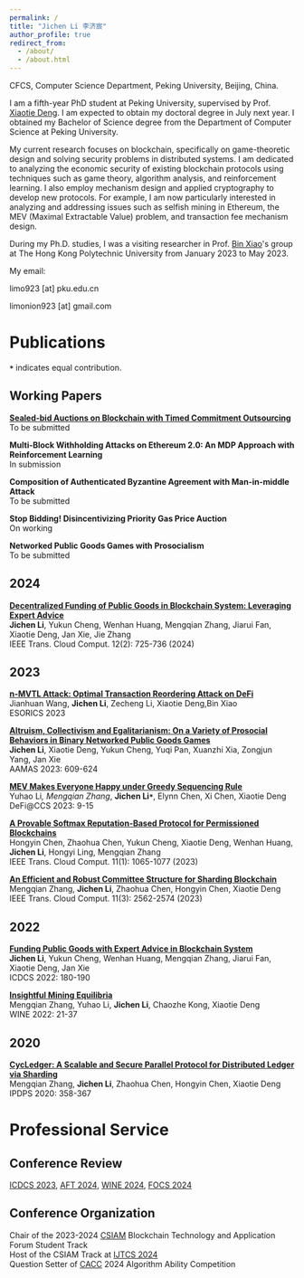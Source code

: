 ```yaml
---
permalink: /
title: "Jichen Li 李济宸"
author_profile: true
redirect_from: 
  - /about/
  - /about.html
---
```

CFCS, Computer Science Department, Peking University, Beijing, China.

I am a fifth-year PhD student at Peking University, supervised by Prof. [Xiaotie Deng](https://cfcs.pku.edu.cn/english/people/faculty/xiaotiedeng/index.htm). I am expected to obtain my doctoral degree in July next year. I obtained my Bachelor of Science degree from the Department of Computer Science at Peking University.

My current research focuses on blockchain, specifically on game-theoretic design and solving security problems in distributed systems. I am dedicated to analyzing the economic security of existing blockchain protocols using techniques such as game theory, algorithm analysis, and reinforcement learning. I also employ mechanism design and applied cryptography to develop new protocols. For example, I am now particularly interested in analyzing and addressing issues such as selfish mining in Ethereum, the MEV (Maximal Extractable Value) problem, and transaction fee mechanism design.

During my Ph.D. studies, I was a visiting researcher in Prof. [Bin Xiao](https://www4.comp.polyu.edu.hk/~csbxiao/)'s group at The Hong Kong Polytechnic University from January 2023 to May 2023.

My email: 

limo923 [at] pku.edu.cn

limonion923 [at] gmail.com


Publications
======
<strong><code>*</code></strong> indicates equal contribution.

Working Papers
------
<strong>[Sealed-bid Auctions on Blockchain with Timed Commitment Outsourcing]( https://arxiv.org/abs/2410.10607)</strong><br>
To be submitted

<strong>Multi-Block Withholding Attacks on Ethereum 2.0: An MDP Approach with Reinforcement Learning</strong><br>
In submission

<strong>Composition of Authenticated Byzantine Agreement with Man-in-middle Attack</strong><br>
To be submitted

<strong>Stop Bidding! Disincentivizing Priority Gas Price Auction</strong><br>
On working

<strong>Networked Public Goods Games with Prosocialism</strong><br>
To be submitted


2024
------
<strong>[Decentralized Funding of Public Goods in Blockchain System: Leveraging Expert Advice](https://ieeexplore.ieee.org/document/10510545)</strong> <br>
<strong>Jichen Li</strong>, Yukun Cheng, Wenhan Huang, Mengqian Zhang, Jiarui Fan, Xiaotie Deng, Jan Xie, Jie Zhang<br>
IEEE Trans. Cloud Comput. 12(2): 725-736 (2024)

2023
------
<strong>[n-MVTL Attack: Optimal Transaction Reordering Attack on DeFi](https://www4.comp.polyu.edu.hk/~csbxiao/paper/2023/ESORICS_2023_paper_8668.pdf)</strong> <br>
Jianhuan Wang, <strong>Jichen Li</strong>, Zecheng Li, Xiaotie Deng,Bin Xiao<br>
ESORICS 2023

<strong>[Altruism, Collectivism and Egalitarianism: On a Variety of Prosocial Behaviors in Binary Networked Public Goods Games](https://dl.acm.org/doi/abs/10.5555/3545946.3598691)</strong><br>
<strong>Jichen Li</strong>, Xiaotie Deng, Yukun Cheng, Yuqi Pan, Xuanzhi Xia, Zongjun Yang, Jan Xie<br>
AAMAS 2023: 609-624

<strong>[MEV Makes Everyone Happy under Greedy Sequencing Rule](https://arxiv.org/abs/2309.12640)</strong><br>
Yuhao Li<strong><code>*</code></strong>, Mengqian Zhang<strong><code>*</code></strong>, <strong>Jichen Li<code>*</code></strong>, Elynn Chen, Xi Chen, Xiaotie Deng<br>
DeFi@CCS 2023: 9-15

<strong>[A Provable Softmax Reputation-Based Protocol for Permissioned Blockchains](https://ieeexplore.ieee.org/document/9626619)</strong> <br>
Hongyin Chen, Zhaohua Chen, Yukun Cheng, Xiaotie Deng, Wenhan Huang, <strong>Jichen Li</strong>, Hongyi Ling, Mengqian Zhang<br>
IEEE Trans. Cloud Comput. 11(1): 1065-1077 (2023)

<strong>[An Efficient and Robust Committee Structure for Sharding Blockchain](https://arxiv.org/abs/2112.15322)</strong><br>
Mengqian Zhang, <strong>Jichen Li</strong>, Zhaohua Chen, Hongyin Chen, Xiaotie Deng<br>
IEEE Trans. Cloud Comput. 11(3): 2562-2574 (2023)

2022
------
<strong>[Funding Public Goods with Expert Advice in Blockchain System](https://ieeexplore.ieee.org/document/9912199)</strong><br>
<strong>Jichen Li</strong>, Yukun Cheng, Wenhan Huang, Mengqian Zhang, Jiarui Fan, Xiaotie Deng, Jan Xie<br>
ICDCS 2022: 180-190

<strong>[Insightful Mining Equilibria](https://arxiv.org/abs/2202.08466)</strong><br>
Mengqian Zhang, Yuhao Li, <strong>Jichen Li</strong>, Chaozhe Kong, Xiaotie Deng<br>
WINE 2022: 21-37

2020
------
<strong>[CycLedger: A Scalable and Secure Parallel Protocol for Distributed Ledger via Sharding](https://arxiv.org/pdf/2001.06778)</strong><br>
Mengqian Zhang, <strong>Jichen Li</strong>, Zhaohua Chen, Hongyin Chen, Xiaotie Deng<br>
IPDPS 2020: 358-367

Professional Service
======

Conference Review
------
[ICDCS 2023](https://icdcs2023.icdcs.org/), [AFT 2024](https://aftconf.github.io/aft24/index.html), [WINE 2024](https://wine2024.org/), [FOCS 2024](https://focs.computer.org/2024/)

Conference Organization
------
Chair of the 2023-2024 [CSIAM](https://m.csiam.org.cn/index.html) Blockchain Technology and Application Forum Student Track<br>
Host of the CSIAM Track at [IJTCS 2024](https://ijtcs2024.comp.polyu.edu.hk/) <br>
Question Setter of [CACC](https://www.ccf.org.cn/Media_list/cacc/) 2024 Algorithm Ability Competition
